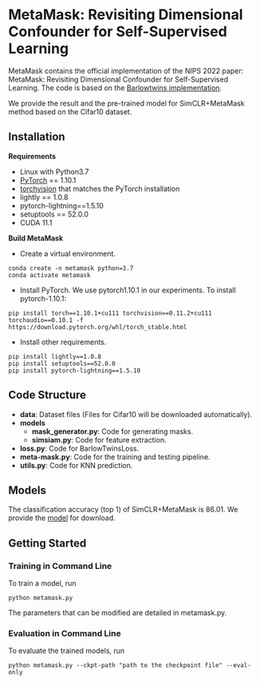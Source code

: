 # MetaMask: Revisiting Dimensional Confounder for Self-Supervised Learning
MetaMask contains the official implementation of the NIPS 2022 paper:
MetaMask: Revisiting Dimensional Confounder for Self-Supervised Learning. The code is based on the [Barlowtwins implementation](https://github.com/IgorSusmelj/barlowtwins).

We provide the result and the pre-trained model for SimCLR+MetaMask method based on the Cifar10 dataset. 

## Installation

**Requirements**

* Linux with Python3.7
* [PyTorch](https://pytorch.org/get-started/locally/) == 1.10.1
* [torchvision](https://github.com/pytorch/vision/) that matches the PyTorch installation
* lightly == 1.0.8
* pytorch-lightning==1.5.10
* setuptools == 52.0.0
* CUDA 11.1

**Build MetaMask**
* Create a virtual environment.
```angular2html
conda create -n metamask python=3.7
conda activate metamask
```
* Install PyTorch. We use pytorch1.10.1 in our experiments. To install pytorch-1.10.1:
```angular2html
pip install torch==1.10.1+cu111 torchvision==0.11.2+cu111 torchaudio==0.10.1 -f https://download.pytorch.org/whl/torch_stable.html
```
* Install other requirements.
```angular2html
pip install lightly==1.0.8
pip install setuptools==52.0.0
pip install pytorch-lightning==1.5.10
```

## Code Structure
- **data**: Dataset files (Files for Cifar10 will be downloaded automatically).
- **models**
  - **mask_generator.py**: Code for generating masks.
  - **simsiam.py**: Code for feature extraction.
- **loss.py**: Code for BarlowTwinsLoss.
- **meta-mask.py**: Code for the training and testing pipeline.
- **utils.py**: Code for KNN prediction.

## Models
The classification accuracy (top 1) of SimCLR+MetaMask is 86.01. We provide the [model](https://drive.google.com/file/d/1Xe-3hzmR5V4M_uACk3sWFtDMTozaJ96q/view?usp=sharing) for download.


## Getting Started

### Training in Command Line

To train a model, run
```angular2html
python metamask.py
```
The parameters that can be modified are detailed in metamask.py.
### Evaluation in Command Line
To evaluate the trained models, run
```angular2html
python metamask.py --ckpt-path "path to the checkpoint file" --eval-only
```
